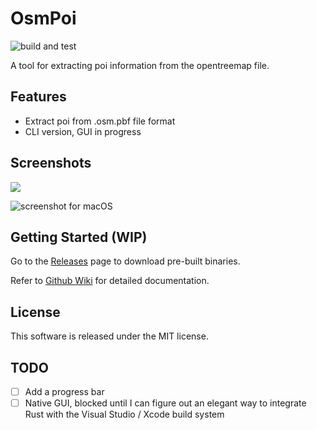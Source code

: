 # OsmPoi

![build and test](https://github.com/xubaiw/osmpoi/workflows/build%20and%20test/badge.svg)

A tool for extracting poi information from the opentreemap file.

## Features

- Extract poi from .osm.pbf file format
- CLI version, GUI in progress

## Screenshots

<picture>
<source 
srcset="https://github.com/xubaiw/osmpoi/blob/main/images/screenshot-mac-dark.png?raw=true"
media="(prefers-color-scheme: dark)"
/>
<source
srcset="https://github.com/xubaiw/osmpoi/blob/main/images/screenshot-mac.png?raw=true"
media="(prefers-color-scheme: light), (prefers-color-scheme: no-preference)"
/>
<img src="https://github.com/xubaiw/osmpoi/blob/main/images/screenshot-mac.png?raw=true" loading="lazy" />
</picture>

![screenshot for macOS]()

## Getting Started (WIP)

Go to the [Releases](https://github.com/xubaiw/osmpoi/releases) page to download pre-built binaries.

Refer to [Github Wiki](https://github.com/xubaiw/osmpoi/wiki) for detailed documentation.

## License

This software is released under the MIT license.

## TODO
- [ ] Add a progress bar
- [ ] Native GUI, blocked until I can figure out an elegant way to integrate Rust with the Visual Studio / Xcode build system
